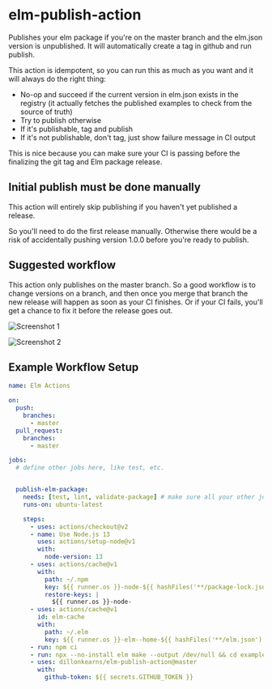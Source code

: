 # elm-publish-action

Publishes your elm package if you're on the master branch and
the elm.json version is unpublished. It will automatically
create a tag in github and run publish.

This action is idempotent, so you can run this as much as you want and it will always do the right thing:
* No-op and succeed if the current version in elm.json exists in the registry (it actually fetches the published examples to check from the source of truth)
* Try to publish otherwise
* If it's publishable, tag and publish
* If it's not publishable, don't tag, just show failure message in CI output

This is nice because you can make sure your CI is passing before
the finalizing the git tag and Elm package release.

## Initial publish must be done manually

This action will entirely skip publishing if you haven't yet published a release.

So you'll need to do the first release manually. Otherwise there would be a risk of accidentally
pushing version 1.0.0 before you're ready to publish.

## Suggested workflow

This action only publishes on the master branch. So a good workflow is to change versions on a branch, and
then once you merge that branch the new release will happen as soon as your CI finishes. Or if your CI fails,
you'll get a chance to fix it before the release goes out.

![Screenshot 1](https://raw.githubusercontent.com/dillonkearns/elm-publish-action/master/screenshots/1.png)

![Screenshot 2](https://raw.githubusercontent.com/dillonkearns/elm-publish-action/master/screenshots/2.png)

## Example Workflow Setup


```yml
name: Elm Actions

on:
  push:
    branches:
      - master
  pull_request:
    branches:
      - master

jobs:
  # define other jobs here, like test, etc.


  publish-elm-package:
    needs: [test, lint, validate-package] # make sure all your other jobs succeed before trying to publish
    runs-on: ubuntu-latest

    steps:
      - uses: actions/checkout@v2
      - name: Use Node.js 13
        uses: actions/setup-node@v1
        with:
          node-version: 13
      - uses: actions/cache@v1
        with:
          path: ~/.npm
          key: ${{ runner.os }}-node-${{ hashFiles('**/package-lock.json') }}
          restore-keys: |
            ${{ runner.os }}-node-
      - uses: actions/cache@v1
        id: elm-cache
        with:
          path: ~/.elm
          key: ${{ runner.os }}-elm--home-${{ hashFiles('**/elm.json') }}
      - run: npm ci
      - run: npx --no-install elm make --output /dev/null && cd examples && npx --no-install elm make src/*.elm --output /dev/null && cd ..
      - uses: dillonkearns/elm-publish-action@master
        with:
          github-token: ${{ secrets.GITHUB_TOKEN }}
```
